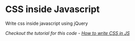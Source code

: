 # CSS inside Javascript
Write css inside javascript using jQuery

*Checkout the tutorial for this code - [How to write CSS in JS](https://mykidocoder.com/learn/basics-of-programming/how-to-write-css-in-js/)*
